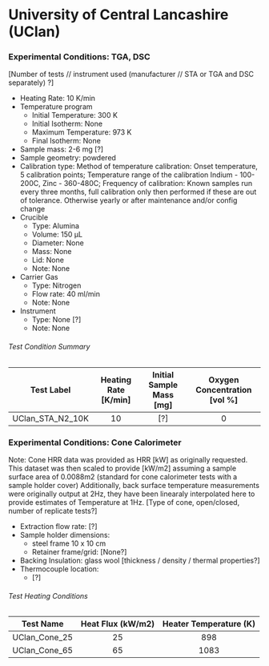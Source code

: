 # University of Central Lancashire (UClan)

### Experimental Conditions: TGA, DSC
[Number of tests // instrument used (manufacturer // STA or TGA and DSC separately) ?]
* Heating Rate: 10 K/min
* Temperature program
  - Initial Temperature: 300 K
  - Initial Isotherm: None
  - Maximum Temperature: 973 K
  - Final Isotherm: None
* Sample mass: 2-6 mg [?]
* Sample geometry: powdered
* Calibration type: Method of temperature calibration: Onset temperature, 5 calibration points; Temperature range of the calibration Indium - 100-200C, Zinc - 360-480C; Frequency of calibration: Known samples run every three months, full calibration only then performed if these are out of tolerance. Otherwise yearly or after maintenance and/or config change
* Crucible
  - Type: Alumina
  - Volume: 150 µL
  - Diameter: None
  - Mass: None
  - Lid: None
  - Note: None
* Carrier Gas
  - Type: Nitrogen
  - Flow rate: 40 ml/min
  - Note: None
* Instrument
  - Type: None [?]
  - Note: None

###### Test Condition Summary

| Test Label | Heating Rate [K/min] | Initial Sample Mass [mg] | Oxygen Concentration [vol %] |
|:----------:|:--------------------:|:------------------------:|:------------------------------:|
| UClan_STA_N2_10K | 10 | [?] | 0 |

### Experimental Conditions: Cone Calorimeter
Note: Cone HRR data was provided as HRR [kW] as originally requested. This dataset was then scaled to provide [kW/m2] assuming a sample surface area of 0.0088m2 (standard for cone calorimeter tests with a sample holder cover)
Additionally, back surface temperature measurements were originally output at 2Hz, they have been linearaly interpolated here to provide estimates of Temperature at 1Hz.
[Type of cone, open/closed, number of replicate tests?]
* Extraction flow rate: [?]
* Sample holder dimensions:
    - steel frame 10 x 10 cm
    - Retainer frame/grid: [None?]
* Backing Insulation: glass wool [thickness / density / thermal properties?]
* Thermocouple location:
    - [?]

###### Test Heating Conditions  
|Test Name | Heat Flux (kW/m2)| Heater Temperature (K)|
|----------|:------:| :---: |
|UClan_Cone_25| 25 | 898 |
|UClan_Cone_65| 65 | 1083 |
